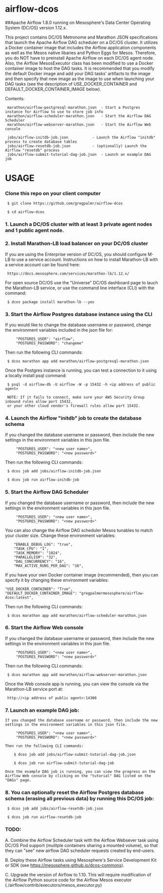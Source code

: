 # airflow-dcos

##Apache Airflow 1.8.0 running on Mesosphere's Data Center Operating System (DC/OS) version 1.12.x.

This project contains DC/OS Metronome and Marathon JSON specifications that launch the Apache Airflow DAG scheduler on a DC/OS cluster. It utilizes a Docker container image that includes the Airflow application components as well as the Mesos native libaries and Python Eggs for Mesos. Therefore, you do NOT have to preinstall Apache Airflow on each DC/OS agent node. Also, the Airflow MesosExecutor class has been modified to use a Docker container image to host the DAG tasks. It is recommended that you modify the default Docker image and add your DAG tasks' artifacts to the image and then specify that new image as the image to use when launching your DAG tasks (see the description of USE_DOCKER_CONTAINER and DEFAULT_DOCKER_CONTAINER_IMAGE below).

Contents:

     marathon/airflow-postgresql-marathon.json	- Start a Postgres instance for Airflow to use to store job info
     marathon/airflow-scheduler-marathon.json	- Start the Airflow DAG Scheduler
     marathon/airflow-webserver-marathon.json	- Start the Airflow Web console

     jobs/airflow-initdb-job.json			- Launch the Airflow "initdb" process to create database tables
     jobs/airflow-resetdb-job.json			- (optionally) Launch the Airflow "resetdb" process
     jobs/airflow-submit-tutorial-dag-job.json	- Launch an example DAG job

# USAGE

### Clone this repo on your client computer

     $ git clone https://github.com/gregpalmr/airflow-dcos

     $ cd airflow-dcos

### 1. Launch a DC/OS cluster with at least 3 private agent nodes and 1 public agent node.

### 2. Install Marathon-LB load balancer on your DC/OS cluster 

If you are using the Enterprise version of DC/OS, you should configure M-LB to use a service account. Instructions on how to install Marathon-LB with a service account can be found here:

     https://docs.mesosphere.com/services/marathon-lb/1.12.x/

For open source DC/OS use the "Universe" DC/OS dashboard page to lauch the Marathon-LB service, or use the command line interface (CLI) with the command:

     $ dcos package install marathon-lb --yes

### 3. Start the Airflow Postgres database instance using the CLI 

If you would like to change the database username or password, change the environment variables included in the json file for:

         "POSTGRES_USER": "airflow",
         "POSTGRES_PASSWORD": "changeme"

Then run the following CLI commands:

     $ dcos marathon app add marathon/airflow-postgresql-marathon.json

Once the Postgres instance is running, you can test a connection to it using a locally install psql command:

     $ psql -d airflow-db -U airflow -W -p 15432 -h <ip address of public agent>

     NOTE: If it fails to connect, make sure your AWS Security Group inbound rules allow port 15432, 
     or your other cloud vendor's firewall rules allow port 15432.

### 4. Launch the Airflow "initdb" job to create the database schema 

If you changed the database username or password, then include the new settings in the environment variables in this json file.

         "POSTGRES_USER": "<new user name>",
         "POSTGRES_PASSWORD": "<new password>"

Then run the following CLI commands:

     $ dcos job add jobs/airflow-initdb-job.json

     $ dcos job run airflow-initdb-job

### 5. Start the Airflow DAG Scheduler

If you changed the database username or password, then include the new settings in the environment variables in this json file.

         "POSTGRES_USER": "<new user name>",
         "POSTGRES_PASSWORD": "<new password>"

You can also change the Airflow DAG scheduler Mesos tunables to match your cluster size. Change these environment variables:

		"ENABLE_DEBUG_LOG": "true",
		"TASK_CPU": "1",
		"TASK_MEMORY": "1024",
		"PARALLELISM": "32",
		"DAG_CONCURRENCY": "16",
		"MAX_ACTIVE_RUNS_PER_DAG": "16",

If you have your own Docker container image (recommended), then you can specify it by changing these environment variables:

    "USE_DOCKER_CONTAINER": "True",
    "DEFAULT_DOCKER_CONTAINER_IMAGE": "gregpalmermesosphere/airflow-dcos:latest",

Then run the following CLI commands:

     $ dcos marathon app add marathon/airflow-scheduler-marathon.json

### 6. Start the Airflow Web console

If you changed the database username or password, then include the new settings in the environment variables in this json file.

         "POSTGRES_USER": "<new user name>",
         "POSTGRES_PASSWORD": "<new password>"

Then run the following CLI commands:

     $ dcos marathon app add marathon/airflow-webserver-marathon.json

Once the Web console app is running, you can view the console via the Marathon-LB service port at:

     http://<ip address of public agent>:14300
     
### 7. Launch an example DAG job:

    If you changed the database username or password, then include the new settings in the environment variables in this json file.

         "POSTGRES_USER": "<new user name>",
         "POSTGRES_PASSWORD": "<new password>"

    Then run the following CLI commands:

        $ dcos job add jobs/airflow-submit-tutorial-dag-job.json

        $ dcos job run airflow-submit-tutorial-dag-job

    Once the example DAG job is running, you can view the progress on the Airflow Web console by clicking on the "tutorial" DAG listed on the "DAGs" page.

### 8. You can optionally reset the Airflow Postgres database schema (erasing all previous data) by running this DC/OS job:

     $ dcos job add jobs/airflow-resetdb-job.json

     $ dcos job run airflow-resetdb-job

### TODO:

A. Combine the Airflow Scheduler task with the Airflow Websever task using DC/OS Pod support (mulitple containers sharing a mounted volume), so that they can "see" new airflow DAG scheduler requests created by end-users.

B. Deploy these Airflow tasks using Mesosphere's Service Development Kit or SDK (see https://mesosphere.github.io/dcos-commons).

C. Upgrade the version of Airflow to 1.10. This will require modification of the Airflow Python source code for the Airflow Mesos executor (./airflow/contrib/executors/mesos_executor.py)
